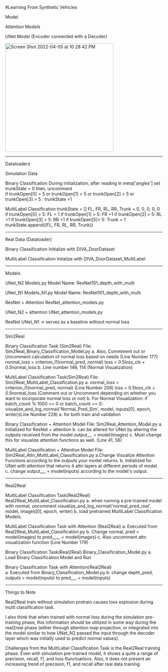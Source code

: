 #Learning From Synthetic Vehicles 

Model

Attention Models 

UNet Model (Encoder connected with a Decoder) 

<img width="346" alt="Screen Shot 2022-04-05 at 10 28 42 PM" src="https://user-images.githubusercontent.com/53489568/161764649-e95fcdd4-f81c-44f6-8127-5c01644c3084.png">




____________________________________________________________________

Dataloaders 

Simulation  Data 

Binary Classification 
  During initialization, after reading in meta['angles'] 
  set trunkState = 0 then, uncomment  
  if trunkOpen[0] > 5 or trunkOpen[1] > 5 or trunkOpen[2] > 5 or trunkOpen[3] > 5 :
    trunkState =1 

MultiLabel Classification
  trunkState = []
  FL, FR, RL, RR, Trunk = 0, 0, 0, 0, 0
  if trunkOpen[0] > 5:
    FL = 1
  if trunkOpen[1] > 5:
    FR =1
  if trunkOpen[2] > 5:
    RL =1
  if trunkOpen[3] > 5:
    RR =1
  if trunkOpen[5]> 5:
    Trunk = 1
  trunkState.append((FL, FR, RL, RR, Trunk))
  
______________________________________________________________________

Real Data (Dataloader) 

Binary Classification
  Initialize with DIVA_DoorDataset 

MultiLabel Classification
  Intialize with DIVA_DoorDataset_MultiLabel
    
_______________________________________________________________________

Models

UNet_N2 
  Models.py 
  Model Name: ResNet101_depth_with_multi

UNet_N1 
  Models_N1.py
  Model Name: ResNet101_depth_with_multi
  
ResNet + Attention
  ResNet_attention_models.py
  
UNet_N2 + attention
  UNet_attention_models.py
  
ResNet 
  UNet_N1 -> serves as a baseline without normal loss 
  
_________________________________________________________________________

Sim2Real 

  Binary Classification Task (Sim2Real)
    File: Sim2Real_Binary_Classification_Model.py 
    a. Also, Commment out or Uncomment calculation of normal loss based on needs (Line Number 177)
      normal_loss = criterion_l1(normal_pred, normal)
      loss = 0.5*loss_cls + 0.5*normal_loss
    b. Line number 146, 114 (Normal Visualization) 

  MultiLabel Classification Task(Sim2Real)
    File: Sim2Real_MultiLabel_Classification.py
      a. normal_loss = criterion_l1(normal_pred, normal) (Line Number 208)
      loss = 0.5*loss_cls + 0.5*normal_loss (Comment out or Uncomment depending on whether you want to incorporate normal loss or not) 
      b. For Normal Visualization: if batch_count % 1000 == 0 or batch_count == 0: 
                                      visualize_and_log_normal('Normal_Pred_Sim', model, inputs[0], epoch, writer)(Line Number 228) 
                                      a. for both train and validation 

  
  Binary Classification + Attention Model
    File: Sim2Real_Attention_Model.py
      a. Initialized for ResNet + attention 
      b. can be altered for UNet by altering the outputs received from the model 
      output,_,_,_,_ = model(images) 
    c. Must change this for visualize attention functions as well. (Line 41, 56)
    
    
  MultiLabel Classification + Attention Model
    File: Sim2Real_Attn_MultiLabel_Classification.py
    a.Change Visualize Attention Functions according to the outputs your model returns.
    b. Initialized for UNet with attention that returns 4 attn layers at different periods of model.
    c. change output,__,__,__,__ = model(inputs) according to the model's output. 
    
   
    
__________________________________________________________________________
    
Real2Real 

  MultiLabel Classification Task(Real2Real) 
    Real2Real_MultiLabel_Classification.py
      a. when running a pre-trained model with normal, uncomment 
      visualize_and_log_normal('normal_pred_real', model, images[0], epoch, writer)
      b. load pretrained MultiLabel Classification Models. 
      
  MultiLabel Classification Task with Attention (Real2Real)
    a. Executed from Real2Real_MultiLabel_Classification.py
    b. Change normal, pred = model(images) to pred,__,__,__ = model(images) 
    c. Also uncomment attn visualization function (Line Number 179)
        
   
  Binary Classification Task(Real2Real) 
    Binary_Classification_Model.py
      a. Load Binary Classification Model and Run 
      
  Binary Classification Task with Attention(Real2Real)  
    a. Executed from Binary_Classification_Model.py
    b. change depth_pred, outputs = model(inputs) to pred,_,_,_ = model(inputs) 

  
__________________________________________________________________________

Things to Note

Real2Real train without simulation pretrain causes loss explosion during multi classification task. 

I also think that when trained with normal loss during the simulation pre-training phase, this information should be utilized in some way during the real2real phase (either through attention map projection, or integrated into the model similar to how UNet_N2 passed the input through the decoder layer which was initially used to predict normal values). 

Challenges from the MultiLabel Classification Task is the Real2Real training phase. Even with simulation pre-trained model, it shows a quite a range of precision, recall, f1,  and loss flunctuations. Also, it does not present an increasing trend of precision, f1, and recall after real data training. 


